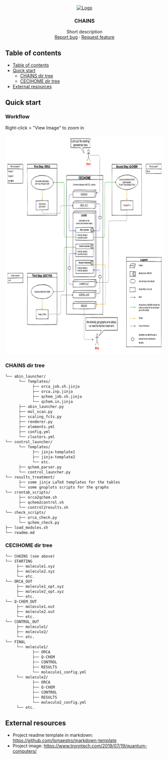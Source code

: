 <p align="center">
  <a href="">
    <img src="https://www.tronntech.com/wp-content/uploads/2019/06/Quantum_Physics_featured.jpg" alt="Logo" width=160 height=107>
  </a>

  <h3 align="center">CHAINS</h3>

  <p align="center">
    Short description
    <br>
    <a href="https://github.com/hexosphere/qc-pipeline/issues/new?template=bug.md">Report bug</a>
    ·
    <a href="https://github.com/hexosphere/qc-pipeline/issues/new?template=feature.md&labels=feature">Request feature</a>
  </p>
</p>

## Table of contents

- [Table of contents](#table-of-contents)
- [Quick start](#quick-start)
  - [CHAINS dir tree](#chains-dir-tree)
  - [CECIHOME dir tree](#cecihome-dir-tree)
- [External resources](#external-resources)

## Quick start

### Workflow 
Right-click > "View Image" to zoom in

<p align="center">
  <a href="">
    <img src="Documentation\chains_workflow.png" alt="workflow_image" width=840 height=696>
  </a>
</p>

### CHAINS dir tree

```text
└── abin_launcher/
      └── Templates/
            ├── orca_job.sh.jinja
            ├── orca.inp.jinja
            ├── qchem_job.sh.jinja
            └── qchem.in.jinja
      ├── abin_launcher.py
      ├── mol_scan.py
      ├── scaling_fcts.py
      ├── renderer.py
      ├── elements.yml
      ├── config.yml
      └── clusters.yml
└── control_launcher/
      └── Templates/
            ├── jinja-template1
            ├── jinja-template2
            └── etc.
      ├── qchem_parser.py
      └── control_launcher.py
└── results_treatment/
      ├── some jinja LaTeX templates for the tables
      └── some gnuplots scripts for the graphs
└── crontab_scripts/
      ├── orca2qchem.sh
      ├── qchem2control.sh
      └── control2results.sh
└── check_scripts/
      ├── orca_check.py
      └── qchem_check.py
├── load_modules.sh
└── readme.md
```

### CECIHOME dir tree

```text
└── CHAINS (see above)
└── STARTING
     ├── molecule1.xyz
     ├── molecule2.xyz
     └── etc.
└── ORCA_OUT
     ├── molecule1_opt.xyz
     ├── molecule2_opt.xyz
     └── etc.
└── Q-CHEM_OUT
     ├── molecule1.out
     ├── molecule2.out
     └── etc.
└── CONTROL_OUT
     ├── molecule1/
     ├── molecule2/
     └── etc.
└── FINAL
     └── molecule1/
            ├── ORCA
            ├── Q-CHEM
            ├── CONTROL
            ├── RESULTS
            └── molecule1_config.yml
     └── molecule2/
            ├── ORCA
            ├── Q-CHEM
            ├── CONTROL
            ├── RESULTS
            └── molecule2_config.yml
     └── etc.
```

## External resources

- Project readme template in markdown: https://github.com/Ismaestro/markdown-template
- Project image: https://www.tronntech.com/2019/07/19/quantum-computers/

